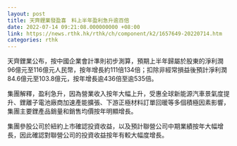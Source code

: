 ```yaml
---
layout: post
title: 天齊鋰業發盈喜　料上半年盈利急升逾百倍
date: 2022-07-14 09:21:08.000000000 +08:00
link: https://news.rthk.hk/rthk/ch/component/k2/1657649-20220714.htm
categories: rthk
---
```


天齊鋰業公布，按中國企業會計準則初步測算，預期上半年歸屬於股東的淨利潤96億元至116億元人民幣，按年增長約111倍134倍；扣除非經常損益後預計淨利潤84.6億元至103.8億元，按年增長逾436倍至逾535倍。

集團解釋，盈利急升，因為營業收入按年大幅上升，受惠全球新能源汽車景氣度提升、鋰離子電池廠商加速產能擴張、下游正極材料訂單回暖等多個積極因素影響，集團主要鋰產品銷量和銷售均價按年明顯增長。

集團參股公司於紐約上市確認投資收益，以及預計聯營公司中期業績按年大幅增長，因此確認對聯營公司的投資收益按年有較大幅度增長。

